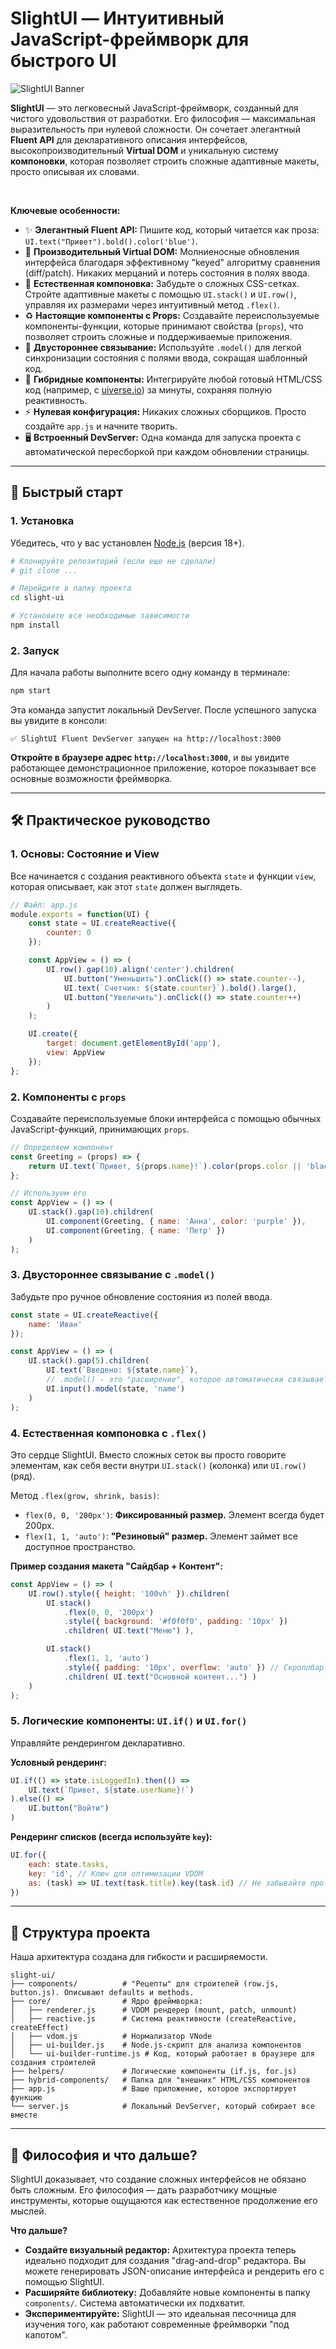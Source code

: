 # SlightUI — Интуитивный JavaScript-фреймворк для быстрого UI

![SlightUI Banner](https://via.placeholder.com/1200x300/4f46e5/ffffff?text=SlightUI)

**SlightUI** — это легковесный JavaScript-фреймворк, созданный для чистого удовольствия от разработки. Его философия — максимальная выразительность при нулевой сложности. Он сочетает элегантный **Fluent API** для декларативного описания интерфейсов, высокопроизводительный **Virtual DOM** и уникальную систему **компоновки**, которая позволяет строить сложные адаптивные макеты, просто описывая их словами.

<br>

**Ключевые особенности:**

*   ✨ **Элегантный Fluent API:** Пишите код, который читается как проза: `UI.text("Привет").bold().color('blue')`.
*   🚀 **Производительный Virtual DOM:** Молниеносные обновления интерфейса благодаря эффективному "keyed" алгоритму сравнения (diff/patch). Никаких мерцаний и потерь состояния в полях ввода.
*   🧩 **Естественная компоновка:** Забудьте о сложных CSS-сетках. Стройте адаптивные макеты с помощью `UI.stack()` и `UI.row()`, управляя их размерами через интуитивный метод `.flex()`.
*   ♻️ **Настоящие компоненты с Props:** Создавайте переиспользуемые компоненты-функции, которые принимают свойства (`props`), что позволяет строить сложные и поддерживаемые приложения.
*   🔗 **Двустороннее связывание:** Используйте `.model()` для легкой синхронизации состояния с полями ввода, сокращая шаблонный код.
*   🎨 **Гибридные компоненты:** Интегрируйте любой готовый HTML/CSS код (например, с [uiverse.io](https://uiverse.io/elements)) за минуты, сохраняя полную реактивность.
*   ⚡ **Нулевая конфигурация:** Никаких сложных сборщиков. Просто создайте `app.js` и начните творить.
*   🖥️ **Встроенный DevServer:** Одна команда для запуска проекта с автоматической пересборкой при каждом обновлении страницы.

---

## 🚀 Быстрый старт

### 1. Установка
Убедитесь, что у вас установлен [Node.js](https://nodejs.org/) (версия 18+).

```bash
# Клонируйте репозиторий (если еще не сделали)
# git clone ...

# Перейдите в папку проекта
cd slight-ui

# Установите все необходимые зависимости
npm install
```

### 2. Запуск
Для начала работы выполните всего одну команду в терминале:

```bash
npm start
```

Эта команда запустит локальный DevServer. После успешного запуска вы увидите в консоли:

```
✅ SlightUI Fluent DevServer запущен на http://localhost:3000
```
**Откройте в браузере адрес `http://localhost:3000`**, и вы увидите работающее демонстрационное приложение, которое показывает все основные возможности фреймворка.

---

## 🛠️ Практическое руководство

### 1. Основы: Состояние и View

Все начинается с создания реактивного объекта `state` и функции `view`, которая описывает, как этот `state` должен выглядеть.

```javascript
// Файл: app.js
module.exports = function(UI) {
    const state = UI.createReactive({
        counter: 0
    });

    const AppView = () => (
        UI.row().gap(10).align('center').children(
            UI.button("Уменьшить").onClick(() => state.counter--),
            UI.text(`Счетчик: ${state.counter}`).bold().large(),
            UI.button("Увеличить").onClick(() => state.counter++)
        )
    );

    UI.create({
        target: document.getElementById('app'),
        view: AppView
    });
};
```

### 2. Компоненты с `props`

Создавайте переиспользуемые блоки интерфейса с помощью обычных JavaScript-функций, принимающих `props`.

```javascript
// Определяем компонент
const Greeting = (props) => {
    return UI.text(`Привет, ${props.name}!`).color(props.color || 'black');
};

// Используем его
const AppView = () => (
    UI.stack().gap(10).children(
        UI.component(Greeting, { name: 'Анна', color: 'purple' }),
        UI.component(Greeting, { name: 'Петр' })
    )
);
```

### 3. Двустороннее связывание с `.model()`

Забудьте про ручное обновление состояния из полей ввода.

```javascript
const state = UI.createReactive({
    name: 'Иван'
});

const AppView = () => (
    UI.stack().gap(5).children(
        UI.text(`Введено: ${state.name}`),
        // .model() - это "расширение", которое автоматически связывает input с state.name
        UI.input().model(state, 'name')
    )
);
```

### 4. Естественная компоновка с `.flex()`

Это сердце SlightUI. Вместо сложных сеток вы просто говорите элементам, как себя вести внутри `UI.stack()` (колонка) или `UI.row()` (ряд).

Метод `.flex(grow, shrink, basis)`:
- `flex(0, 0, '200px')`: **Фиксированный размер.** Элемент всегда будет 200px.
- `flex(1, 1, 'auto')`: **"Резиновый" размер.** Элемент займет все доступное пространство.

**Пример создания макета "Сайдбар + Контент":**
```javascript
const AppView = () => (
    UI.row().style({ height: '100vh' }).children(
        UI.stack()
            .flex(0, 0, '200px')
            .style({ background: '#f0f0f0', padding: '10px' })
            .children( UI.text("Меню") ),

        UI.stack()
            .flex(1, 1, 'auto')
            .style({ padding: '10px', overflow: 'auto' }) // Скроллбар появится только здесь
            .children( UI.text("Основной контент...") )
    )
);
```

### 5. Логические компоненты: `UI.if()` и `UI.for()`

Управляйте рендерингом декларативно.

**Условный рендеринг:**
```javascript
UI.if(() => state.isLoggedIn).then(() =>
    UI.text(`Привет, ${state.userName}!`)
).else(() =>
    UI.button("Войти")
)
```

**Рендеринг списков (всегда используйте `key`):**
```javascript
UI.for({
    each: state.tasks,
    key: 'id', // Ключ для оптимизации VDOM
    as: (task) => UI.text(task.title).key(task.id) // Не забывайте про ключ у самого элемента
})
```

---

## 📂 Структура проекта

Наша архитектура создана для гибкости и расширяемости.

```
slight-ui/
├── components/          # "Рецепты" для строителей (row.js, button.js). Описывают defaults и methods.
├── core/                # Ядро фреймворка:
│   ├── renderer.js      # VDOM рендерер (mount, patch, unmount)
│   ├── reactive.js      # Система реактивности (createReactive, createEffect)
│   ├── vdom.js          # Нормализатор VNode
│   ├── ui-builder.js    # Node.js-скрипт для анализа компонентов
│   └── ui-builder-runtime.js # Код, который работает в браузере для создания строителей
├── helpers/             # Логические компоненты (if.js, for.js)
├── hybrid-components/   # Папка для "внешних" HTML/CSS компонентов
├── app.js               # Ваше приложение, которое экспортирует функцию
└── server.js            # Локальный DevServer, который собирает все вместе
```

---

## 🔮 Философия и что дальше?

SlightUI доказывает, что создание сложных интерфейсов не обязано быть сложным. Его философия — дать разработчику мощные инструменты, которые ощущаются как естественное продолжение его мыслей.

**Что дальше?**
*   **Создайте визуальный редактор:** Архитектура проекта теперь идеально подходит для создания "drag-and-drop" редактора. Вы можете генерировать JSON-описание интерфейса и рендерить его с помощью SlightUI.
*   **Расширяйте библиотеку:** Добавляйте новые компоненты в папку `components/`. Система автоматически их подхватит.
*   **Экспериментируйте:** SlightUI — это идеальная песочница для изучения того, как работают современные фреймворки "под капотом".
